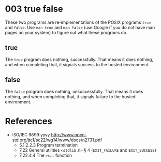 # 003 true false

These two programs are re-implementations of the POSIX programs `true` and `false`.
Use `man true` and `man false` (use Google if you do not have man pages on your system) to figure out what these programs do.

## true
The `true` program does nothing, successfully.
That means it does nothing, and when completing that, it signals success to the hosted environment.

## false
The `false` program does nothing, unsuccessfully.
That means it does nothing, and when completing that, it signals failure to the hosted environment.

# References
- ISO/IEC 9899:yyyy http://www.open-std.org/jtc1/sc22/wg14/www/docs/n2731.pdf
  - 5.1.2.2.3 Program termination
  - 7.22 General utilities `<stdlib.h>` § 4 (`EXIT_FAILURE` and `EXIT_SUCCESS`)
  - 7.22.4.4 The `exit` function
